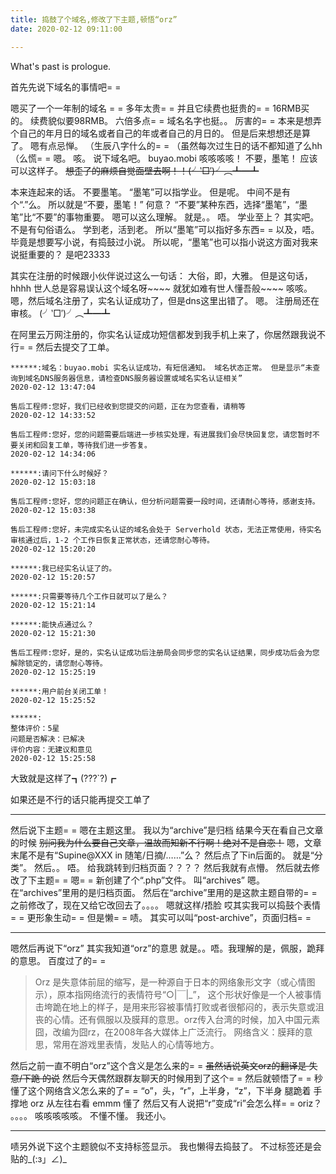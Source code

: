 ```yaml
---
title: 捣鼓了个域名,修改了下主题,顿悟“orz”
date: 2020-02-12 09:11:00

---
```

What's past is prologue.

<!--more-->首先先说下域名的事情吧= =
嗯买了一个一年制的域名 = =
多年太贵= =
并且它续费也挺贵的= =
16RMB买的。
续费貌似要98RMB。
六倍多点= =
域名名字也挺。。
厉害的= =
本来是想弄个自己的年月日的域名或者自己的年或者自己的月日的。
但是后来想想还是算了。
嗯有点忌惮。
（生辰八字什么的= =
（虽然每次过生日的话不都知道了么hh
（么慌= =
嗯。
咳。
说下域名吧。
buyao.mobi
咳咳咳咳！
不要，墨笔！
应该可以这样子。
~~想歪了的麻烦自觉面壁去啊！！(╯‵□′)╯︵┻━┻~~

本来连起来的话。
不要墨笔。
“墨笔”可以指学业。
但是呢。
中间不是有个“.”么。
所以就是“不要，墨笔！”
何意？
“不要”某种东西，选择“墨笔”，“墨笔”比“不要”的事物重要。
嗯可以这么理解。
就是。。
唔。
学业至上？
其实吧。
不是有句俗语么。
学到老，活到老。
所以“墨笔”可以指好多东西= =
以及，唔。
毕竟是想要写小说，有捣鼓过小说。
所以呢，“墨笔”也可以指小说这方面对我来说挺重要的？
是吧23333

其实在注册的时候跟小伙伴说过这么一句话：
大俗，即，大雅。
但是这句话，hhhh
世人总是容易误认这个域名呀~~~~
就犹如难有世人懂吾般~~~~
咳咳。
嗯，然后域名注册了，实名认证成功了，但是dns这里出错了。
嗯。
注册局还在审核。
(╯‵□′)╯︵┻━┻

在阿里云万网注册的，你实名认证成功短信都发到我手机上来了，你居然跟我说不行= =
然后去提交了工单。

```
******:域名：buyao.mobi 实名认证成功，有短信通知。 域名状态正常。 但是显示“未查询到域名DNS服务器信息，请检查DNS服务器设置或域名实名认证相关”
2020-02-12 13:47:04

售后工程师:您好，我们已经收到您提交的问题，正在为您查看，请稍等
2020-02-12 14:33:52

售后工程师:您好，您的问题需要后端进一步核实处理，有进展我们会尽快回复您，请您暂时不要关闭和回复工单，等待我们进一步答复。
2020-02-12 14:34:06

******:请问下什么时候好？
2020-02-12 15:03:18

售后工程师:您好，您的问题正在确认，但分析问题需要一段时间，还请耐心等待，感谢支持。
2020-02-12 15:03:38

售后工程师:您好，未完成实名认证的域名会处于 Serverhold 状态，无法正常使用，待实名审核通过后，1-2 个工作日恢复正常状态，还请您耐心等待。
2020-02-12 15:20:20

******:我已经实名认证了的。
2020-02-12 15:20:57

******:只需要等待几个工作日就可以了是么？
2020-02-12 15:21:14

******:能快点通过么？
2020-02-12 15:21:30

售后工程师:您好，是的，实名认证成功后注册局会同步您的实名认证结果，同步成功后会为您解除锁定的，请您耐心等待。
2020-02-12 15:25:19

******:用户前台关闭工单！
2020-02-12 15:25:52

******:
整体评价：5星
问题是否解决：已解决
评价内容：无建议和意见
2020-02-12 15:25:58

```

大致就是这样了┓(???`?)┏

如果还是不行的话只能再提交工单了


----------

然后说下主题= =
嗯在主题这里。
我以为“archive”是归档
结果今天在看自己文章的时候
~~别问我为什么要自己文章，温故而知新不行啊！绝对不是自恋！~~
嗯，文章末尾不是有“Supine@XXX in 随笔/日摘/……”么？
然后点了下in后面的。
就是“分类”。
然后。。
唔。
给我跳转到归档页面？？？？
然后我就有点懵。
然后就去修改了下主题= =
嗯= =
新创建了个“.php”文件。
叫“archives”
嗯。
在“archives”里用的是归档页面。
然后在“archive”里用的是这款主题自带的= =
之前修改了，现在又给它改回去了。。。。
嗯就这样/捂脸
哎其实我可以捣鼓个表情= =
更形象生动= =
但是懒= =
啧。
其实可以叫“post-archive”，页面归档= =


----------

嗯然后再说下“orz”
其实我知道“orz”的意思
就是。。唔。我理解的是，佩服，跪拜的意思。
百度过了的= =

> Orz 是失意体前屈的缩写，是一种源自于日本的网络象形文字（或心情图示），原本指网络流行的表情符号“○|￣|_”， 这个形状好像是一个人被事情击垮跪在地上的样子，是用来形容被事情打败或者很郁闷的，表示失意或沮丧的心情。还有佩服以及膜拜的意思。orz传入台湾的时候，加入中国元素囧，改编为囧rz，在2008年各大媒体上广泛流行。
网络含义：膜拜的意思，常用在游戏里表情，发贴人的心情等地方。

然后之前一直不明白“orz”这个含义是怎么来的= =
~~虽然话说英文orz的翻译是 失意/下跪 的说~~
然后今天偶然跟群友聊天的时候用到了这个= =
然后就顿悟了= =
秒懂了这个网络含义怎么来的了= =
“o”，头，“r”，上半身，“z”，下半身
腿跪着
手撑地
orz
从左往右看
emmm
懂了
然后又有人说把“r”变成“ri”会怎么样= =
oriz？
。。。。
咳咳咳咳咳。
不懂不懂。
我还小。


----------
啧另外说下这个主题貌似不支持标签显示。
我也懒得去捣鼓了。
不过标签还是会贴的_(:з」∠)_

 
